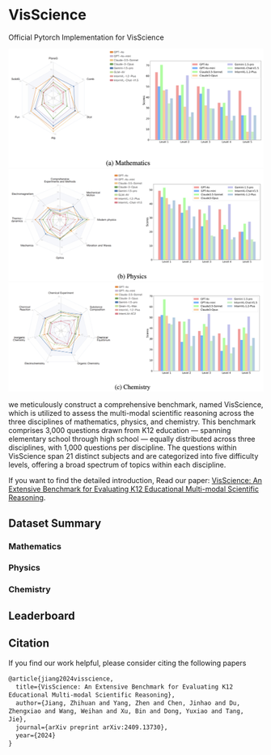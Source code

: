 # VisScience
Official Pytorch Implementation for VisScience



![](resources/math.png)
![](resources/physics.png)
![](resources/chemistry.png)

we meticulously construct a comprehensive benchmark, named VisScience, which is utilized to assess the multi-modal scientific reasoning across the three disciplines of mathematics, physics, and chemistry. This benchmark comprises 3,000 questions drawn from K12 education — spanning elementary school through high school — equally distributed across three disciplines, with 1,000 questions per discipline. The questions within VisScience span 21 distinct subjects and are categorized into five difficulty levels, offering a broad spectrum of topics within each discipline.

If you want to find the detailed introduction, Read our paper: [VisScience: An Extensive Benchmark for Evaluating K12 Educational Multi-modal Scientific Reasoning](https://arxiv.org/pdf/2409.13730).



## Dataset Summary
### Mathematics


### Physics


### Chemistry




## Leaderboard


## Citation

If you find our work helpful, please consider citing the following papers

```
@article{jiang2024visscience,
  title={VisScience: An Extensive Benchmark for Evaluating K12 Educational Multi-modal Scientific Reasoning},
  author={Jiang, Zhihuan and Yang, Zhen and Chen, Jinhao and Du, Zhengxiao and Wang, Weihan and Xu, Bin and Dong, Yuxiao and Tang, Jie},
  journal={arXiv preprint arXiv:2409.13730},
  year={2024}
}
```
